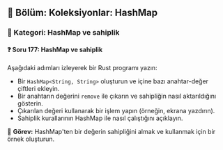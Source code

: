 ## 📘 Bölüm: Koleksiyonlar: HashMap  
### 🔹 Kategori: HashMap ve sahiplik  
#### ❓ Soru 177: HashMap ve sahiplik

Aşağıdaki adımları izleyerek bir Rust programı yazın:

- Bir `HashMap<String, String>` oluşturun ve içine bazı anahtar-değer çiftleri ekleyin.
- Bir anahtarın değerini `remove` ile çıkarın ve sahipliğin nasıl aktarıldığını gösterin.
- Çıkarılan değeri kullanarak bir işlem yapın (örneğin, ekrana yazdırın).
- Sahiplik kurallarının HashMap ile nasıl çalıştığını açıklayın.

🔧 **Görev:** HashMap'ten bir değerin sahipliğini almak ve kullanmak için bir örnek oluşturun.
